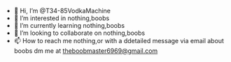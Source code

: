 - 👋 Hi, I’m @T34-85VodkaMachine 
- 👀 I’m interested in nothing,boobs
- 🌱 I’m currently learning nothing,boobs
- 💞️ I’m looking to collaborate on nothing,boobs
- 📫 How to reach me nothing,or with a ddetailed message via email about boobs dm me at theboobmaster6969@gmail.com

<!---
T34-85VodkaMachine/T34-85VodkaMachine is a ✨ special ✨ repository because its `README.md` (this file) appears on your GitHub profile.
You can click the Preview link to take a look at your changes.
--->

